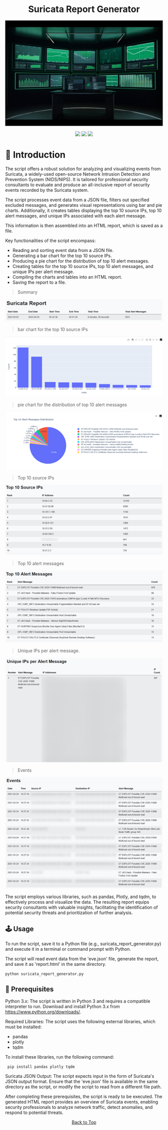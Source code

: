 <a id="top"></a>

#

<h1 align="center">
Suricata Report Generator
</h1>

<p align="center"> 
  <kbd>
<img src="https://raw.githubusercontent.com/r0xd4n3t/suricata-report-generator/main/img/logo.png"></img>
  </kbd>
</p>

<p align="center">
<img src="https://img.shields.io/github/last-commit/r0xd4n3t/suricata-report-generator?style=flat">
<img src="https://img.shields.io/github/stars/r0xd4n3t/suricata-report-generator?color=brightgreen">
<img src="https://img.shields.io/github/forks/r0xd4n3t/suricata-report-generator?color=brightgreen">
</p>

# 📜 Introduction
The script offers a robust solution for analyzing and visualizing events from Suricata, a widely-used open-source Network Intrusion Detection and Prevention System (NIDS/NIPS). 
It is tailored for professional security consultants to evaluate and produce an all-inclusive report of security events recorded by the Suricata system.

The script processes event data from a JSON file, filters out specified excluded messages, and generates visual representations using bar and pie charts. 
Additionally, it creates tables displaying the top 10 source IPs, top 10 alert messages, and unique IPs associated with each alert message.

This information is then assembled into an HTML report, which is saved as a file.

Key functionalities of the script encompass:

-    Reading and sorting event data from a JSON file.
-    Generating a bar chart for the top 10 source IPs.
-    Producing a pie chart for the distribution of top 10 alert messages.
-    Creating tables for the top 10 source IPs, top 10 alert messages, and unique IPs per alert message.
-    Compiling the charts and tables into an HTML report.
-    Saving the report to a file.

> Summary

![](https://raw.githubusercontent.com/r0xd4n3t/suricata-report-generator/main/img/sum.png)

> bar chart for the top 10 source IPs

![](https://raw.githubusercontent.com/r0xd4n3t/suricata-report-generator/main/img/1.png)

> pie chart for the distribution of top 10 alert messages

![](https://raw.githubusercontent.com/r0xd4n3t/suricata-report-generator/main/img/2.png)

> Top 10 source IPs

![](https://raw.githubusercontent.com/r0xd4n3t/suricata-report-generator/main/img/3.png)

> Top 10 alert messages

![](https://raw.githubusercontent.com/r0xd4n3t/suricata-report-generator/main/img/4.png)

> Unique IPs per alert message.

![](https://raw.githubusercontent.com/r0xd4n3t/suricata-report-generator/main/img/5.png)

> Events

![](https://raw.githubusercontent.com/r0xd4n3t/suricata-report-generator/main/img/6.png)

The script employs various libraries, such as pandas, Plotly, and tqdm, to effectively process and visualize the data. 
The resulting report equips security consultants with valuable insights, facilitating the identification of potential security threats and prioritization of further analysis.

## 🕹️ Usage
To run the script, save it to a Python file (e.g., suricata_report_generator.py) and execute it in a terminal or command prompt with Python.

The script will read event data from the 'eve.json' file, generate the report, and save it as 'report.html' in the same directory.

```
python suricata_report_generator.py
```

## 📝 Prerequisites
Python 3.x: The script is written in Python 3 and requires a compatible interpreter to run.
Download and install Python 3.x from https://www.python.org/downloads/.

Required Libraries: The script uses the following external libraries, which must be installed:

-   pandas
-   plotly
-   tqdm

To install these libraries, run the following command:

```
 pip install pandas plotly tqdm
```

Suricata JSON Output: The script expects input in the form of Suricata's JSON output format.
Ensure that the 'eve.json' file is available in the same directory as the script, or modify the script to read from a different file path.

After completing these prerequisites, the script is ready to be executed. 
The generated HTML report provides an overview of Suricata events, enabling security professionals to analyze network traffic, detect anomalies, and respond to potential threats.

<p align="center"><a href=#top>Back to Top</a></p>
